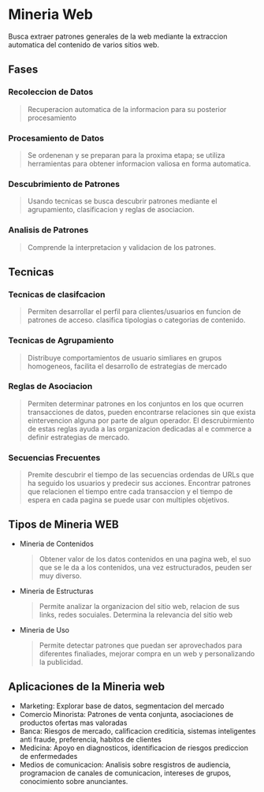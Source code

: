 # Mineria Web

Busca extraer patrones generales de la web mediante la extraccion automatica del contenido de varios sitios web.

## Fases

### Recoleccion de Datos
> Recuperacion automatica de la informacion para su posterior procesamiento

### Procesamiento de Datos
> Se ordenenan y se preparan para la proxima etapa; se utiliza herramientas para obtener informacion valiosa en forma automatica.

### Descubrimiento de Patrones
> Usando tecnicas se busca descubrir patrones mediante el agrupamiento, clasificacion y reglas de asociacion.

### Analisis de Patrones
> Comprende la interpretacion y validacion de los patrones.

## Tecnicas

### Tecnicas de clasifcacion
>  Permiten desarrollar el perfil para clientes/usuarios en funcion de patrones de acceso. clasifica tipologias o categorias de contenido.


### Tecnicas de Agrupamiento
> Distribuye comportamientos de usuario simliares en grupos homogeneos, facilita el desarrollo de estrategias de mercado

### Reglas de Asociacion
> Permiten determinar patrones en los conjuntos en los que ocurren transacciones de datos, pueden encontrarse relaciones sin que exista eintervencion alguna por parte de algun operador. El descrubirmiento de estas reglas ayuda a las organizacion dedicadas al e commerce a definir estrategias de mercado.

### Secuencias Frecuentes
> Premite descubrir el tiempo de las secuencias ordendas de URLs que ha seguido los usuarios y predecir sus acciones. Encontrar patrones que relacionen el tiempo entre cada transaccion y el tiempo de espera en cada pagina se puede usar con multiples objetivos.


## Tipos de Mineria WEB

- Mineria de Contenidos
    > Obtener valor de los datos contenidos en una pagina web, el suo que se le da a los contenidos, una vez estructurados, peuden ser muy diverso. 
- Mineria de Estructuras
    > Permite analizar la organizacion del sitio web, relacion de sus links, redes socuiales. Determina la relevancia del sitio web
- Mineria de Uso
    > Permite detectar patrones que puedan ser aprovechados para diferentes finaliades, mejorar compra en un web y personalizando la publicidad.


## Aplicaciones de la Mineria web

- Marketing: Explorar base de datos, segmentacion del mercado
- Comercio Minorista: Patrones de venta conjunta, asociaciones de productos ofertas mas valoradas
- Banca: Riesgos de mercado, calificacion crediticia, sistemas inteligentes anti fraude, preferencia, habitos de clientes
- Medicina: Apoyo en diagnosticos, identificacion de riesgos prediccion de enfermedades
- Medios de comunicacion: Analisis sobre resgistros de audiencia, programacion de canales de comunicacion, intereses de grupos, conocimiento sobre anunciantes.

